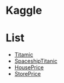 # Kaggle 


# List
- [Titamic](src/titanic/titanic.md)
- [SpaceshipTitanic](src/spaceship_titanic/spaceship_titanic.md)
- [HousePrice](src/house_price/house_price.md)
- [StorePrice](src/store_sales/store_sales.md)